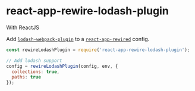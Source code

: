 # react-app-rewire-lodash-plugin

With ReactJS

Add [`lodash-webpack-plugin`](https://github.com/lodash/lodash-webpack-plugin) to a [`react-app-rewired`](https://github.com/timarney/react-app-rewired) config.

```js
const rewireLodashPlugin = require('react-app-rewire-lodash-plugin');

// Add lodash support
config = rewireLodashPlugin(config, env, {
  collections: true,
  paths: true
});
```
